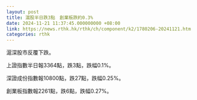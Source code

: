 ```yaml
---
layout: post
title: 滬股半日跌3點　創業板跌約0.3%
date: 2024-11-21 11:37:45.000000000 +08:00
link: https://news.rthk.hk/rthk/ch/component/k2/1780206-20241121.htm
categories: rthk
---
```


滬深股市反覆下跌。

上證指數半日報3364點，跌3點，跌幅0.1%。

深證成份指數報10800點，跌27點，跌幅0.25%。

創業板指數報2261點，跌6點，跌幅0.27%。
